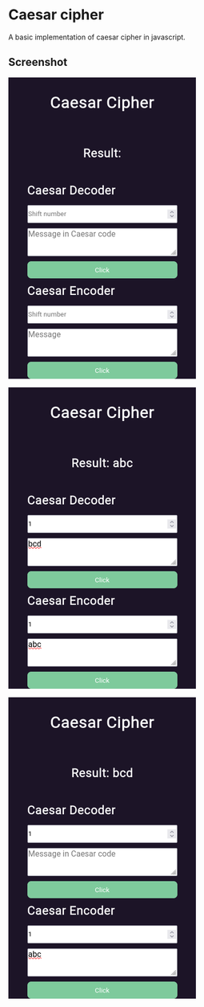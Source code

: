 # Caesar cipher

A basic implementation of caesar cipher in javascript.

## Screenshot

![](./docs/normal.png)

![](./docs/decoder.png)

![](./docs/encoder.png)
